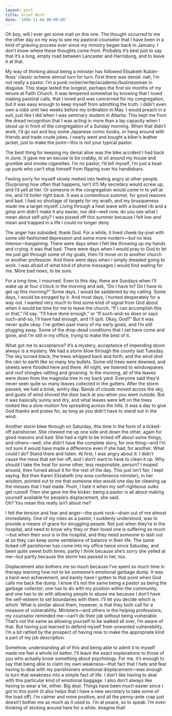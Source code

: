 ```yaml
---
layout: post
title: Grief Work
date: '1999-11-04 00:00:00'
---
```



Oh boy, will I ever get some mail on this one. The thought occurred to me the other day on my way to see my pastoral counselor that I have been in a kind of grieving process ever since my ministry began back in January. I don’t know where these thoughts come from. Probably it’s best just to say that it’s a long, empty road between Lancaster and Harrisburg, and to leave it at that.

 My way of thinking about being a minister has followed Elisabeth Kubler-Ross’ classic scheme almost turn for turn. First there was denial: nah, I’m not really a pastor. I’m a punk rocker/writer/academic/businessman in disguise. This stage lasted the longest, perhaps the first six months of my tenure at Faith Church. It was tempered somewhat by knowing that I loved making pastoral calls, that I loved and was concerned for my congregation, but it was easy enough to keep myself from admitting the truth. I didn’t even own a robe until two weeks before my ordination in May. I would preach in a suit, just like I did when I was seminary student in Atlanta. This kept me from the dread recognition that I was acting in more than a lay capacity when I stood up in front of the congregation of a Sunday morning. When that didn’t work, I’d go out and buy some Japanese comic books, or hang around with friends and trade crude jokes. I nearly went and bought a biker’s leather jacket, just to make the point—this is not your typical pastor.

 The best thing for keeping my denial alive was the bike accident I had back in June. It gave me an excuse to be crabby, to sit around my house and grumble and smoke cigarettes. I’m no pastor, I’d tell myself, I’m just a beat-up punk who can’t stop himself from flipping over his handlebars.

 Feeling sorry for myself slowly melted into feeling angry at other people. (Surprising how often that happens, isn’t it?) My secretary would screw up, and I’d yell at her. Or someone in the congregation would come in to yell at me, and I’d holler right back. It was a contentious summer, for good reasons and bad. I had no shortage of targets for my wrath, and my brusqueness made me a target myself. Living through a heat wave with a busted rib and a gimp arm didn’t make it any easier, nor did—well now, do you see what I mean about self-pity? I was pissed off this summer because I felt low and mean and trapped in a life I could no longer deny.

 The anger has subsided, thank God. For a while, it lived cheek-by-jowl with some old-fashioned depression and some more modern—but no less intense—bargaining. There were days when I felt like throwing up my hands and crying: it was that bad. There were days when I would pray to God to let me just get through some of my goals, then I’d move on to another church or another profession. And there were days when I simply dreaded going to work. I was afraid of what kind of phone messages I would find waiting for me. More bad news, to be sure.

 For a long time, I mourned. Even to this day, there are Sundays when I’ll wake up at four o’clock in the morning and ask, “Do I have to? Do I have to get up this morning?” Some days, I would be saddened by my calling. Some days, I would be enraged by it. And most days, I hunted desperately for a way out. I wanted very much to find some kind of signal from God about when it would be time for me to leave the church. “If I can accomplish this or that,” I’d say, “I’ll have done enough,” or “If such-and-so does or says such-and-so, I’ll have had enough, and I’ll quit. Okay, God?” But it was never quite okay. I’ve gotten past many of my early goals, and I’m still plugging away. Some of the drop-dead conditions that I set have come and gone, and I’m still in my office, trying to make the best of it.

 What got me to acceptance? It’s a mystery, acceptance of impending doom always is a mystery. We had a storm blow through the county last Tuesday. The sky turned black, the trees whipped back and forth, and the wind shot the rain to earth like so many tiny bullets. Some old trees were downed, and streets were flooded here and there. All night, we listened to windowpanes and roof shingles rattling and groaning. In the morning, all of the leaves were down from the magnolia tree in my back yard. Everyone said they’d never seen quite so many leaves collected in the gutters. After the storm passed, we had a brisk, wintry day. Bands of clouds moved across the sky, and gusts of wind shoved the door back at you when you went outside. But it was basically sunny and dry, and what leaves were left on the trees looked like a slow-motion fire spreading across the hills. It was a day to give God thanks and praise for, as long as you didn’t have to stand out in the wind.

 Another storm blew through on Saturday, this time in the form of a ticked-off parishioner. She chewed me up one side and down the other, again for good reasons and bad. She had a right to be ticked off about some things, and others—well, she didn’t have the complete story, for one thing—and I’m not sure it would have made a difference even if she had, for another. What could I do? Stand there and listen. At first, I was angry about it: I didn’t cause the mess that set her off, and I don’t want to have to clean it up. Why should I take the heat for some other, less responsible, person? I moped around, then fumed about it for the rest of the day. This just isn’t fair, I kept saying. But then Karen Elizabeth (my area conference minister), in her wisdom, pointed out to me that someone else would one day be cleaning up the messes that I had made. Pooh, I hate it when my self-righteous sulks get ruined! Then she gave me the kicker: being a pastor is all about making yourself available for people’s displacement, she said.  
 Oh? You mean this really isn’t about me?

 I felt the tension and fear and anger—the punk rock—drain out of me almost immediately. One of my roles as a pastor, I suddenly understood, was to provide a means of grace for struggling people. Not just when they’re in the hospital, and need to know why they or their loved one is suffering so much—but when their soul is in the hospital, and they need someone to lash out at so they can keep some semblance of balance in their life. The same ticked-off parishioner has come into my office twice since Saturday, and been quite sweet both times, partly I think because she’s sorry she yelled at me—but partly because the storm has passed in her, too.

 Displacement also bothers me so much because I’ve spent so much time in therapy learning how not to be someone’s emotional garbage dump. It was a hard-won achievement, and barely have I gotten to that point when God calls me back the dump. I know it’s not the same being a pastor as being the garbage collector; one has to do with my position within the community, and one has to do with allowing people to abuse me because I don’t have the self-esteem to set boundaries with them. I’ll let you decide which is which. What is similar about them, however, is that they both call for a measure of vulnerability. Ministers—and others in the helping professions, my counselor reminded me—can’t do their job without being vulnerable. That’s not the same as allowing yourself to be walked all over, I’m aware of that. But having just learned to defend myself from unwanted vulnerability, I’m a bit rattled by the prospect of having now to make the appropriate kind a part of my job description.

 Somehow, understanding all of this and being able to admit it to myself made me feel a whole lot better. I’ll leave the exact explanations to those of you who actually know something about psychology. For me, it’s enough to say that being able to claim my own weakness—that fact that I hate and fear having to deal with my parishioners emotional displacement—was enough to turn that weakness into a simple fact of life. I don’t like having to deal with this particular kind of emotional baggage. I also don’t always like having to wear a tie, either. Big deal. Things have been much easier since I got to this point (it also helps that I have a new secretary to take some of the load off). I’m calmer and more positive, and all the penny-ante crap just doesn’t bother me as much as it used to. I’m at peace, so to speak. I’m even thinking of sticking around here for a while. Imagine that!


